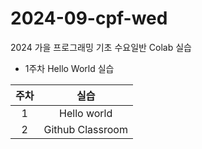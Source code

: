 # 2024-09-cpf-wed
2024 가을 프로그래밍 기초 수요일반 Colab 실습

* 1주차 Hello World 실습 

|주차|실습|
|:-----:|:------:|
|1 | Hello world|
|2| Github Classroom|